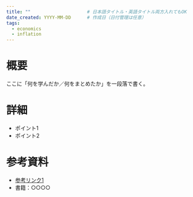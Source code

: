 ```yaml
---
title: ""                     # 日本語タイトル・英語タイトル両方入れてもOK
date_created: YYYY-MM-DD      # 作成日（日付管理は任意）
tags:
  - economics
  - inflation
---
```


# 概要

ここに「何を学んだか／何をまとめたか」を一段落で書く。

# 詳細

- ポイント1  
- ポイント2  

# 参考資料

- [参考リンク1](…)
- 書籍：○○○○